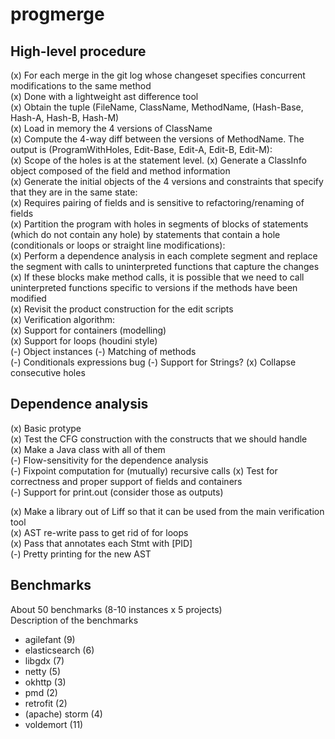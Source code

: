 progmerge
=========

High-level procedure
--------------------
  (x) For each merge in the git log whose changeset specifies concurrent modifications to the same method  
      (x) Done with a lightweight ast difference tool  
  (x) Obtain the tuple (FileName, ClassName, MethodName, (Hash-Base, Hash-A, Hash-B, Hash-M)  
  (x) Load in memory the 4 versions of ClassName  
  (x) Compute the 4-way diff between the versions of MethodName. The output is (ProgramWithHoles, Edit-Base, Edit-A, Edit-B, Edit-M):  
      (x) Scope of the holes is at the statement level. 
  (x) Generate a ClassInfo object composed of the field and method information  
  (x) Generate the initial objects of the 4 versions and constraints that specify that they are in the same state:  
      (x) Requires pairing of fields and is sensitive to refactoring/renaming of fields  
  (x) Partition the program with holes in segments of blocks of statements (which do not contain any hole) by statements
      that contain a hole (conditionals or loops or straight line modifications):  
      (x) Perform a dependence analysis in each complete segment and replace the segment with calls to uninterpreted functions 
          that capture the changes  
          (x) If these blocks make method calls, it is possible that we need to call uninterpreted functions specific to versions if the methods have been modified   
  (x) Revisit the product construction for the edit scripts  
  (x) Verification algorithm:  
      (x) Support for containers (modelling)  
      (x) Support for loops (houdini style)  
      (-) Object instances
      (-) Matching of methods   
      (-) Conditionals expressions bug
      (-) Support for Strings? 
  (x) Collapse consecutive holes

 
Dependence analysis  
------------------
  (x) Basic protype  
  (x) Test the CFG construction with the constructs that we should handle  
      (x) Make a Java class with all of them  
  (-) Flow-sensitivity for the dependence analysis  
  (-) Fixpoint computation for (mutually) recursive calls 
  (x) Test for correctness and proper support of fields and containers  
  (-) Support for print.out (consider those as outputs)


(x) Make a library out of Liff so that it can be used from the main verification tool  
(x) AST re-write pass to get rid of for loops  
(x) Pass that annotates each Stmt with [PID]  
(-) Pretty printing for the new AST  

Benchmarks
----------

About 50 benchmarks (8-10 instances x 5 projects)   
 Description of the benchmarks   
 - agilefant      (9)  
 - elasticsearch  (6)
 - libgdx         (7)
 - netty          (5)
 - okhttp         (3) 
 - pmd            (2)
 - retrofit       (2) 
 - (apache) storm (4)
 - voldemort      (11) 
